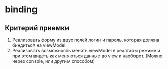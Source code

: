 # binding

## Критерий приемки
1. Реализовать форму из двух полей логин и пароль, которая должна биндиться на viewModel. 
2. Реализовать возможность менять viewModel в реалтайм режиме и при этом видеть как меняються данные во view и наоборот. (Можно через console, или другим способом)  
